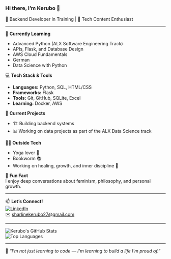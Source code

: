 ### Hi there, I’m Kerubo 👋  
🧠 Backend Developer in Training | 🚀 Tech Content Enthusiast

---

🌱 **Currently Learning**  
- Advanced Python (ALX Software Engineering Track)  
- APIs, Flask, and Database Design  
- AWS Cloud Fundamentals  
- German  
- Data Science with Python  

💻 **Tech Stack & Tools**  
- **Languages:** Python, SQL, HTML/CSS  
- **Frameworks:** Flask  
- **Tools:** Git, GitHub, SQLite, Excel  
- **Learning:** Docker, AWS  

🔭 **Current Projects**  
- 🏗️ Building backend systems  
- 📊 Working on data projects as part of the ALX Data Science track  

🧘‍♀️ **Outside Tech**  
- Yoga lover 🧘  
- Bookworm 📚  
- Working on healing, growth, and inner discipline 🌱  

📣 **Fun Fact**  
I enjoy deep conversations about feminism, philosophy, and personal growth.

---

📫 **Let’s Connect!**  
[![LinkedIn](https://img.shields.io/badge/LinkedIn-blue?style=flat&logo=linkedin)](https://www.linkedin.com/in/sharline-osoro-099245250/)  
✉️ sharlinekerubo27@gmail.com

---

![Kerubo's GitHub Stats](https://github-readme-stats.vercel.app/api?username=skkooo27&show_icons=true&theme=gruvbox)  
![Top Languages](https://github-readme-stats.vercel.app/api/top-langs/?username=skkooo27&layout=compact&theme=gruvbox)

---

🧭 _“I'm not just learning to code — I'm learning to build a life I'm proud of.”_

